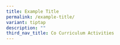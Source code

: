 ```yaml
---
title: Example Title
permalink: /example-title/
variant: tiptap
description: ""
third_nav_title: Co Curriculum Activities
---
```

